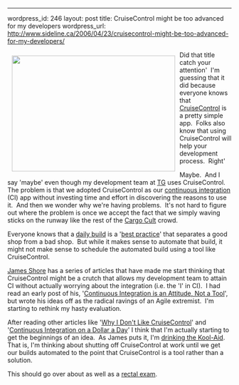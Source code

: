 --- 
wordpress_id: 246
layout: post
title: CruiseControl might be too advanced for my developers
wordpress_url: http://www.sideline.ca/2006/04/23/cruisecontrol-might-be-too-advanced-for-my-developers/

<p><img height="260" alt="" hspace="10" src="http://a876.g.akamai.net/7/876/1448/v00001/images.webmd.com/images/hw/media68/medical/hw/n1706.jpg" width="367" align="left" vspace="10" border="0" />Did that title catch your attention'  I'm guessing that it did because everyone knows that <a href="http://confluence.public.thoughtworks.org/display/CCNET/Welcome+to+CruiseControl.NET">CruiseControl</a> is a pretty simple app.  Folks also know that using CruiseControl will help your development process.  Right'</p>
<p>Maybe.  And I say 'maybe' even though my development team at <a title="TG - Where I work" href="http://www.telusgeomatics.com">TG</a> uses CruiseControl.  The problem is that we adopted CruiseControl as our <a href="http://confluence.public.thoughtworks.org/display/CCNET/What+is+Continuous+Integration">continuous integration</a> (CI) app without investing time and effort in discovering the reasons to use it.  And then we wonder why we're having problems.  It's not hard to figure out where the problem is once we accept the fact that we simply waving sticks on the runway like the rest of the <a href="http://en.wikipedia.org/wiki/Cargo_cult#History">Cargo Cult</a> crowd.</p>
<p>Everyone knows that a <a href="http://en.wikipedia.org/wiki/Daily_build">daily build</a> is a '<a href="http://www.stevemcconnell.com/bp04.htm">best practice</a>' that separates a good shop from a bad shop.  But while it makes sense to automate that build, it might not make sense to schedule the automated build using a tool like CruiseControl.</p>
<p><a href="http://www.jamesshore.com/">James Shore</a> has a series of articles that have made me start thinking that CruiseControl might be a crutch that allows my development team to attain CI without actually worrying about the integration (i.e. the 'I' in CI).  I had read an early post of his, '<a href="http://www.jamesshore.com/Blog/Continuous-Integration-is-an-Attitude.html">Continuous Integration is an Attitude, Not a Tool</a>', but wrote his ideas off as the radical ravings of an Agile extremist.  I'm starting to rethink my hasty evaluation.</p>
<p>After reading other articles like '<a href="http://www.jamesshore.com/Blog/Why%20I%20Dont%20Like%20CruiseControl.html">Why I Don't Like CruiseControl</a>' and '<a href="http://www.jamesshore.com/Blog/Continuous-Integration-on-a-Dollar-a-Day.html">Continuous Integration on a Dollar a Day</a>' I think that I'm actually starting to get the beginnings of an idea.  As James puts it, I'm <a href="http://en.wikipedia.org/wiki/Kool-Aid#.22Drinking_the_Kool-Aid.22">drinking the Kool-Aid</a>.  That is, I'm thinking about shutting off CruiseControl at work until we get our builds automated to the point that CruiseControl is a tool rather than a solution.</p>
<p>This should go over about as well as a <a href="http://www.webmd.com/hw/colorectal_cancer/hw4404.asp">rectal exam</a>.</p>
